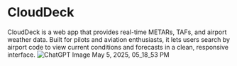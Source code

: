 # CloudDeck
CloudDeck is a web app that provides real-time METARs, TAFs, and airport weather data. Built for pilots and aviation enthusiasts, it lets users search by airport code to view current conditions and forecasts in a clean, responsive interface.
![ChatGPT Image May 5, 2025, 05_18_53 PM](https://github.com/user-attachments/assets/f82a194c-6788-4fdb-bfdb-fb51e0c4773a)
